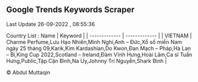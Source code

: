 

## Google Trends Keywords Scraper 
 
Last Update 26-09-2022 , 08:55:36

Country List :
 Name  | Keyword |
| ------------- | ------------- |
| VIETNAM | Charme Perfume,Lưu Hạo Nhiên,Minh Nghi,Anh – Đức,Xổ số miền Nam ngày 25 tháng 09,Karik,Kim Kardashian,Do Kwon,Đan Mạch – Pháp,Hà Lan – Bỉ,King Cup 2022,Scotland – Ireland,Đàm Vĩnh Hưng,Hoài Lâm,Ca sĩ Tuấn Hưng,Public,Tập Cận Bình,Na Uy,Johnny Trí Nguyễn,Shark Bình |



© Abdul Muttaqin 
